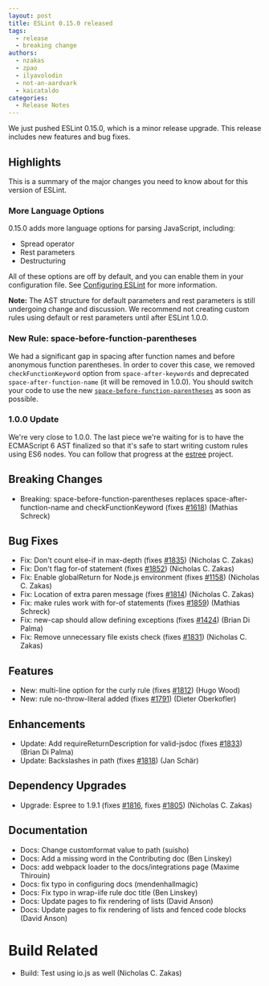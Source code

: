 ```yaml
---
layout: post
title: ESLint 0.15.0 released
tags:
  - release
  - breaking change
authors:
  - nzakas
  - zpao
  - ilyavolodin
  - not-an-aardvark
  - kaicataldo
categories:
  - Release Notes
---
```


We just pushed ESLint 0.15.0, which is a minor release upgrade. This release includes new features and bug fixes.

## Highlights

This is a summary of the major changes you need to know about for this version of ESLint.

### More Language Options

0.15.0 adds more language options for parsing JavaScript, including:

* Spread operator
* Rest parameters
* Destructuring

All of these options are off by default, and you can enable them in your configuration file. See [Configuring ESLint](https://eslint.org/docs/user-guide/configuring) for more information.

**Note:** The AST structure for default parameters and rest parameters is still undergoing change and discussion. We recommend not creating custom rules using default or rest parameters until after ESLint 1.0.0.

### New Rule: space-before-function-parentheses

We had a significant gap in spacing after function names and before anonymous function parentheses. In order to cover this case, we removed `checkFunctionKeyword` option from `space-after-keywords` and deprecated `space-after-function-name` (it will be removed in 1.0.0). You should switch your code to use the new [`space-before-function-parentheses`](https://eslint.org/docs/rules/space-before-function-parentheses) as soon as possible.

### 1.0.0 Update

We're very close to 1.0.0. The last piece we're waiting for is to have the ECMAScript 6 AST finalized so that it's safe to start writing custom rules using ES6 nodes. You can follow that progress at the [estree](https://github.com/estree/estree/) project.

## Breaking Changes

* Breaking: space-before-function-parentheses replaces space-after-function-name and checkFunctionKeyword (fixes [#1618](https://github.com/eslint/eslint/issues/1618)) (Mathias Schreck)

## Bug Fixes

* Fix: Don't count else-if in max-depth (fixes [#1835](https://github.com/eslint/eslint/issues/1835)) (Nicholas C. Zakas)
* Fix: Don't flag for-of statement (fixes [#1852](https://github.com/eslint/eslint/issues/1852)) (Nicholas C. Zakas)
* Fix: Enable globalReturn for Node.js environment (fixes [#1158](https://github.com/eslint/eslint/issues/1158)) (Nicholas C. Zakas)
* Fix: Location of extra paren message (fixes [#1814](https://github.com/eslint/eslint/issues/1814)) (Nicholas C. Zakas)
* Fix: make rules work with for-of statements (fixes [#1859](https://github.com/eslint/eslint/issues/1859)) (Mathias Schreck)
* Fix: new-cap should allow defining exceptions (fixes [#1424](https://github.com/eslint/eslint/issues/1424)) (Brian Di Palma)
* Fix: Remove unnecessary file exists check (fixes [#1831](https://github.com/eslint/eslint/issues/1831)) (Nicholas C. Zakas)

## Features

* New: multi-line option for the curly rule (fixes [#1812](https://github.com/eslint/eslint/issues/1812)) (Hugo Wood)
* New: rule no-throw-literal added (fixes [#1791](https://github.com/eslint/eslint/issues/1791)) (Dieter Oberkofler)

## Enhancements

* Update: Add requireReturnDescription for valid-jsdoc (fixes [#1833](https://github.com/eslint/eslint/issues/1833)) (Brian Di Palma)
* Update: Backslashes in path (fixes [#1818](https://github.com/eslint/eslint/issues/1818)) (Jan Schär)

## Dependency Upgrades

* Upgrade: Espree to 1.9.1 (fixes [#1816](https://github.com/eslint/eslint/issues/1816), fixes [#1805](https://github.com/eslint/eslint/issues/1805)) (Nicholas C. Zakas)

## Documentation

* Docs: Change customformat value to path (suisho)
* Docs: Add a missing word in the Contributing doc (Ben Linskey)
* Docs: add webpack loader to the docs/integrations page (Maxime Thirouin)
* Docs: fix typo in configuring docs (mendenhallmagic)
* Docs: Fix typo in wrap-iife rule doc title (Ben Linskey)
* Docs: Update pages to fix rendering of lists (David Anson)
* Docs: Update pages to fix rendering of lists and fenced code blocks (David Anson)

# Build Related

* Build: Test using io.js as well (Nicholas C. Zakas)

